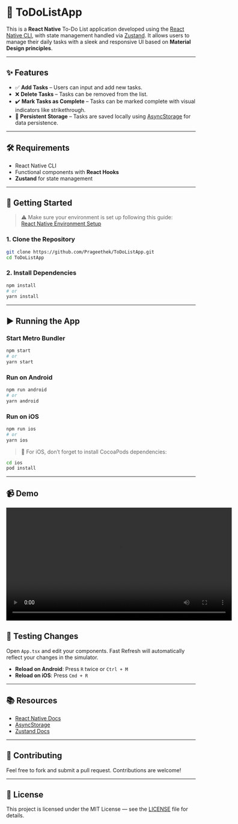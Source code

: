 
# 📝 ToDoListApp

This is a **React Native** To-Do List application developed using the [React Native CLI](https://reactnative.dev/docs/environment-setup), with state management handled via [Zustand](https://docs.pmnd.rs/zustand/introduction). It allows users to manage their daily tasks with a sleek and responsive UI based on **Material Design principles**.

---

## ✨ Features

- ✅ **Add Tasks** – Users can input and add new tasks.
- ❌ **Delete Tasks** – Tasks can be removed from the list.
- ✔️ **Mark Tasks as Complete** – Tasks can be marked complete with visual indicators like strikethrough.
- 💾 **Persistent Storage**  – Tasks are saved locally using [AsyncStorage](https://www.npmjs.com/package/@react-native-async-storage/async-storage) for data persistence.

---

## 🛠 Requirements

- React Native CLI
- Functional components with **React Hooks**
- **Zustand** for state management

---

## 🚀 Getting Started

> ⚠️ Make sure your environment is set up following this guide:  
> [React Native Environment Setup](https://reactnative.dev/docs/environment-setup)

### 1. Clone the Repository

```sh
git clone https://github.com/Prageethek/ToDoListApp.git
cd ToDoListApp
```

### 2. Install Dependencies

```sh
npm install
# or
yarn install
```

---

## ▶️ Running the App

### Start Metro Bundler

```sh
npm start
# or
yarn start
```

### Run on Android

```sh
npm run android
# or
yarn android
```

### Run on iOS

```sh
npm run ios
# or
yarn ios
```

> 🧠 For iOS, don’t forget to install CocoaPods dependencies:
```sh
cd ios
pod install
```

---
## 📹 Demo

<video src="assets/Screenrecorder-2025-04-25-11-59-43-230.mp4" controls width="600"></video>




## 🧪 Testing Changes

Open `App.tsx` and edit your components. Fast Refresh will automatically reflect your changes in the simulator.

- **Reload on Android**: Press `R` twice or `Ctrl + M`
- **Reload on iOS**: Press `Cmd + R`

---

## 📚 Resources

- [React Native Docs](https://reactnative.dev/)
- [AsyncStorage](https://www.npmjs.com/package/@react-native-async-storage/async-storage)
- [Zustand Docs](https://docs.pmnd.rs/zustand/introduction)

---

## 🙌 Contributing

Feel free to fork and submit a pull request. Contributions are welcome!

---

## 📄 License

This project is licensed under the MIT License — see the [LICENSE](LICENSE) file for details.
